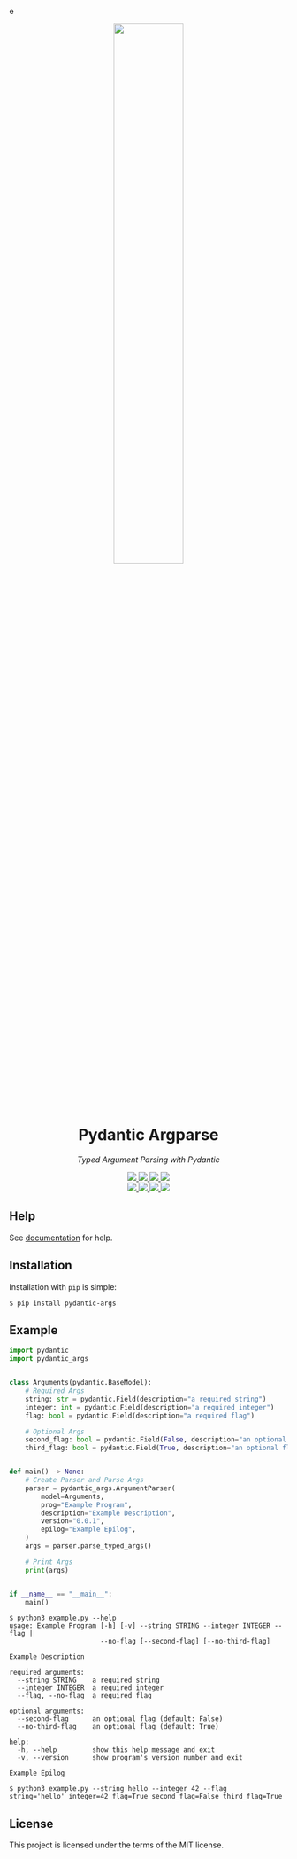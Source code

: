 e<div align="center">
    <a href="https://pydantic-argparse.supimdos.com">
        <img src="https://raw.githubusercontent.com/anastasds/pydantic-args/master/docs/assets/images/logo.svg" width="50%">
    </a>
    <h1>
        Pydantic Argparse
    </h1>
    <p>
        <em>Typed Argument Parsing with Pydantic</em>
    </p>
    <a href="https://pypi.python.org/pypi/pydantic-args">
        <img src="https://img.shields.io/pypi/v/pydantic-args.svg">
    </a>
    <a href="https://pepy.tech/project/pydantic-args">
        <img src="https://pepy.tech/badge/pydantic-args">
    </a>
    <a href="https://github.com/anastasds/pydantic-args">
        <img src="https://img.shields.io/pypi/pyversions/pydantic-args.svg">
    </a>
    <a href="https://github.com/anastasds/pydantic-args/blob/master/LICENSE">
        <img src="https://img.shields.io/github/license/SupImDos/pydantic-args.svg">
    </a>
    <br>
    <a href="https://github.com/anastasds/pydantic-args/actions/workflows/tests.yml">
        <img src="https://img.shields.io/github/actions/workflow/status/supimdos/pydantic-args/tests.yml?label=tests">
    </a>
    <a href="https://github.com/anastsds/pydantic-args/actions/workflows/tests.yml">
        <img src="https://img.shields.io/coveralls/github/SupImDos/pydantic-args">
    </a>
    <a href="https://github.com/anastasds/pydantic-args/actions/workflows/linting.yml">
        <img src="https://img.shields.io/github/actions/workflow/status/supimdos/pydantic-args/linting.yml?label=linting">
    </a>
    <a href="https://github.com/anastasds/pydantic-args/actions/workflows/typing.yml">
        <img src="https://img.shields.io/github/actions/workflow/status/supimdos/pydantic-args/typing.yml?label=typing">
    </a>
</div>

## Help
See [documentation](https://pydantic-args.supimdos.com) for help.

## Installation
Installation with `pip` is simple:
```console
$ pip install pydantic-args
```

## Example
```py
import pydantic
import pydantic_args


class Arguments(pydantic.BaseModel):
    # Required Args
    string: str = pydantic.Field(description="a required string")
    integer: int = pydantic.Field(description="a required integer")
    flag: bool = pydantic.Field(description="a required flag")

    # Optional Args
    second_flag: bool = pydantic.Field(False, description="an optional flag")
    third_flag: bool = pydantic.Field(True, description="an optional flag")


def main() -> None:
    # Create Parser and Parse Args
    parser = pydantic_args.ArgumentParser(
        model=Arguments,
        prog="Example Program",
        description="Example Description",
        version="0.0.1",
        epilog="Example Epilog",
    )
    args = parser.parse_typed_args()

    # Print Args
    print(args)


if __name__ == "__main__":
    main()
```

```console
$ python3 example.py --help
usage: Example Program [-h] [-v] --string STRING --integer INTEGER --flag |
                       --no-flag [--second-flag] [--no-third-flag]

Example Description

required arguments:
  --string STRING    a required string
  --integer INTEGER  a required integer
  --flag, --no-flag  a required flag

optional arguments:
  --second-flag      an optional flag (default: False)
  --no-third-flag    an optional flag (default: True)

help:
  -h, --help         show this help message and exit
  -v, --version      show program's version number and exit

Example Epilog
```

```console
$ python3 example.py --string hello --integer 42 --flag
string='hello' integer=42 flag=True second_flag=False third_flag=True
```

## License
This project is licensed under the terms of the MIT license.
